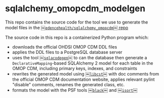 # sqlalchemy_omopcdm_modelgen

This repo contains the source code for the tool we use to generate the model files in the [￼`edencehealth/sqlalchemy_omopcdm`￼ repo](https://github.com/edencehealth/sqlalchemy_omopcdm)

The source code in this repo is a containerized Python program which:

- downloads the official OHDSI OMOP CDM DDL files
- applies the DDL files to a PostgreSQL database server
- uses the tool [￼`sqlacodegen`￼](https://pypi.org/project/sqlacodegen/) to can the database then generate a `DeclarativeMapping`-based SQLAlchemy 2 model for each table in the OMOP CDM, including primary keys, indexes, and constraints
- rewrites the generated model using [￼`libcst`￼](https://pypi.org/project/libcst/) with doc comments from the official OMOP CDM documentation website, applies relevant pylint "disable" comments, renames the generated class, etc.
- formats the model with the PSF tools [￼`black`￼](https://pypi.org/project/black/) and [￼`isort`￼](https://pypi.org/project/isort/)
